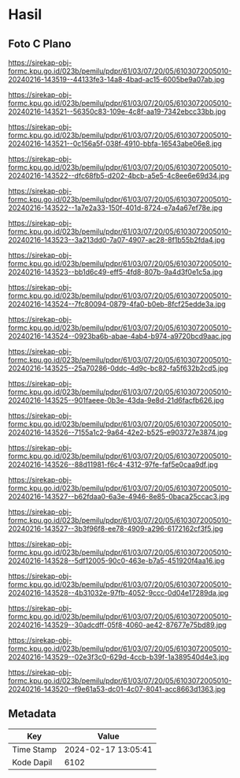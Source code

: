 # Hasil

## Foto C Plano

https://sirekap-obj-formc.kpu.go.id/023b/pemilu/pdpr/61/03/07/20/05/6103072005010-20240216-143519--44133fe3-14a8-4bad-ac15-6005be9a07ab.jpg

https://sirekap-obj-formc.kpu.go.id/023b/pemilu/pdpr/61/03/07/20/05/6103072005010-20240216-143521--56350c83-109e-4c8f-aa19-7342ebcc33bb.jpg

https://sirekap-obj-formc.kpu.go.id/023b/pemilu/pdpr/61/03/07/20/05/6103072005010-20240216-143521--0c156a5f-038f-4910-bbfa-16543abe06e8.jpg

https://sirekap-obj-formc.kpu.go.id/023b/pemilu/pdpr/61/03/07/20/05/6103072005010-20240216-143522--dfc68fb5-d202-4bcb-a5e5-4c8ee6e69d34.jpg

https://sirekap-obj-formc.kpu.go.id/023b/pemilu/pdpr/61/03/07/20/05/6103072005010-20240216-143522--1a7e2a33-150f-401d-8724-e7a4a67ef78e.jpg

https://sirekap-obj-formc.kpu.go.id/023b/pemilu/pdpr/61/03/07/20/05/6103072005010-20240216-143523--3a213dd0-7a07-4907-ac28-8f1b55b2fda4.jpg

https://sirekap-obj-formc.kpu.go.id/023b/pemilu/pdpr/61/03/07/20/05/6103072005010-20240216-143523--bb1d6c49-eff5-4fd8-807b-9a4d3f0e1c5a.jpg

https://sirekap-obj-formc.kpu.go.id/023b/pemilu/pdpr/61/03/07/20/05/6103072005010-20240216-143524--7fc80094-0879-4fa0-b0eb-8fcf25edde3a.jpg

https://sirekap-obj-formc.kpu.go.id/023b/pemilu/pdpr/61/03/07/20/05/6103072005010-20240216-143524--0923ba6b-abae-4ab4-b974-a9720bcd9aac.jpg

https://sirekap-obj-formc.kpu.go.id/023b/pemilu/pdpr/61/03/07/20/05/6103072005010-20240216-143525--25a70286-0ddc-4d9c-bc82-fa5f632b2cd5.jpg

https://sirekap-obj-formc.kpu.go.id/023b/pemilu/pdpr/61/03/07/20/05/6103072005010-20240216-143525--901faeee-0b3e-43da-9e8d-21d6facfb626.jpg

https://sirekap-obj-formc.kpu.go.id/023b/pemilu/pdpr/61/03/07/20/05/6103072005010-20240216-143526--7155a1c2-9a64-42e2-b525-e903727e3874.jpg

https://sirekap-obj-formc.kpu.go.id/023b/pemilu/pdpr/61/03/07/20/05/6103072005010-20240216-143526--88d11981-f6c4-4312-97fe-faf5e0caa9df.jpg

https://sirekap-obj-formc.kpu.go.id/023b/pemilu/pdpr/61/03/07/20/05/6103072005010-20240216-143527--b62fdaa0-6a3e-4946-8e85-0baca25ccac3.jpg

https://sirekap-obj-formc.kpu.go.id/023b/pemilu/pdpr/61/03/07/20/05/6103072005010-20240216-143527--3b3f96f8-ee78-4909-a296-6172162cf3f5.jpg

https://sirekap-obj-formc.kpu.go.id/023b/pemilu/pdpr/61/03/07/20/05/6103072005010-20240216-143528--5df12005-90c0-463e-b7a5-451920f4aa16.jpg

https://sirekap-obj-formc.kpu.go.id/023b/pemilu/pdpr/61/03/07/20/05/6103072005010-20240216-143528--4b31032e-97fb-4052-9ccc-0d04e17289da.jpg

https://sirekap-obj-formc.kpu.go.id/023b/pemilu/pdpr/61/03/07/20/05/6103072005010-20240216-143529--30adcdff-05f8-4060-ae42-87677e75bd89.jpg

https://sirekap-obj-formc.kpu.go.id/023b/pemilu/pdpr/61/03/07/20/05/6103072005010-20240216-143529--02e3f3c0-629d-4ccb-b39f-1a389540d4e3.jpg

https://sirekap-obj-formc.kpu.go.id/023b/pemilu/pdpr/61/03/07/20/05/6103072005010-20240216-143520--f9e61a53-dc01-4c07-8041-acc8663d1363.jpg


## Metadata

| Key        | Value               |
| ---------- | ------------------- |
| Time Stamp | 2024-02-17 13:05:41 |
| Kode Dapil | 6102                |



